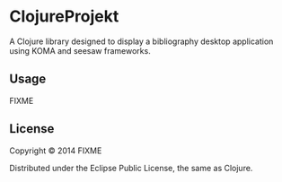 # ClojureProjekt

A Clojure library designed to display a bibliography desktop application using KOMA and seesaw frameworks.

## Usage

FIXME

## License

Copyright © 2014 FIXME

Distributed under the Eclipse Public License, the same as Clojure.
